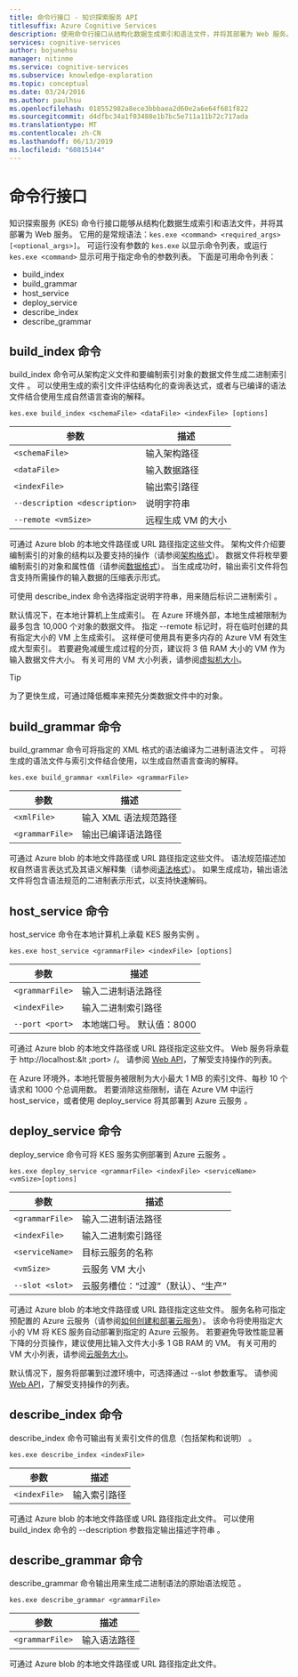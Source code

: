```yaml
---
title: 命令行接口 - 知识探索服务 API
titlesuffix: Azure Cognitive Services
description: 使用命令行接口从结构化数据生成索引和语法文件，并将其部署为 Web 服务。
services: cognitive-services
author: bojunehsu
manager: nitinme
ms.service: cognitive-services
ms.subservice: knowledge-exploration
ms.topic: conceptual
ms.date: 03/24/2016
ms.author: paulhsu
ms.openlocfilehash: 018552982a8ece3bbbaea2d60e2a6e64f681f822
ms.sourcegitcommit: d4dfbc34a1f03488e1b7bc5e711a11b72c717ada
ms.translationtype: MT
ms.contentlocale: zh-CN
ms.lasthandoff: 06/13/2019
ms.locfileid: "60815144"
---
```

# <a name="command-line-interface"></a>命令行接口

知识探索服务 (KES) 命令行接口能够从结构化数据生成索引和语法文件，并将其部署为 Web 服务。  它用的是常规语法：`kes.exe <command> <required_args> [<optional_args>]`。  可运行没有参数的 `kes.exe` 以显示命令列表，或运行 `kes.exe <command>` 显示可用于指定命令的参数列表。  下面是可用命令列表：

* build_index
* build_grammar
* host_service
* deploy_service
* describe_index
* describe_grammar

<a name="build_index-command"></a>

## <a name="buildindex-command"></a>build_index 命令

build_index 命令可从架构定义文件和要编制索引对象的数据文件生成二进制索引文件  。  可以使用生成的索引文件评估结构化的查询表达式，或者与已编译的语法文件结合使用生成自然语言查询的解释。

`kes.exe build_index <schemaFile> <dataFile> <indexFile> [options]`

| 参数      | 描述               |
|----------------|---------------------------|
| `<schemaFile>` | 输入架构路径 |
| `<dataFile>`   | 输入数据路径   |
| `<indexFile>`  | 输出索引路径 |
| `--description <description>` | 说明字符串 |
| `--remote <vmSize>`           | 远程生成 VM 的大小 |

可通过 Azure blob 的本地文件路径或 URL 路径指定这些文件。  架构文件介绍要编制索引的对象的结构以及要支持的操作（请参阅[架构格式](SchemaFormat.md)）。  数据文件将枚举要编制索引的对象和属性值（请参阅[数据格式](DataFormat.md)）。  当生成成功时，输出索引文件将包含支持所需操作的输入数据的压缩表示形式。  

可使用 describe_index 命令选择指定说明字符串，用来随后标识二进制索引  。  

默认情况下，在本地计算机上生成索引。  在 Azure 环境外部，本地生成被限制为最多包含 10,000 个对象的数据文件。  指定 --remote 标记时，将在临时创建的具有指定大小的 VM 上生成索引。  这样便可使用具有更多内存的 Azure VM 有效生成大型索引。  若要避免减缓生成过程的分页，建议将 3 倍 RAM 大小的 VM 作为输入数据文件大小。  有关可用的 VM 大小列表，请参阅[虚拟机大小](../../../articles/virtual-machines/virtual-machines-windows-sizes.md)。

> [!TIP] 
> 为了更快生成，可通过降低概率来预先分类数据文件中的对象。

<a name="build_grammar-command"></a>

## <a name="buildgrammar-command"></a>build_grammar 命令

build_grammar 命令可将指定的 XML 格式的语法编译为二进制语法文件  。  可将生成的语法文件与索引文件结合使用，以生成自然语言查询的解释。

`kes.exe build_grammar <xmlFile> <grammarFile>`

| 参数       | 描述               |
|-----------------|---------------------------|
| `<xmlFile>`     | 输入 XML 语法规范路径 |
| `<grammarFile>` | 输出已编译语法路径         |

可通过 Azure blob 的本地文件路径或 URL 路径指定这些文件。  语法规范描述加权自然语言表达式及其语义解释集（请参阅[语法格式](GrammarFormat.md)）。  如果生成成功，输出语法文件将包含语法规范的二进制表示形式，以支持快速解码。

<a name="host_service-command"/>

## <a name="hostservice-command"></a>host_service 命令

host_service 命令在本地计算机上承载 KES 服务实例  。

`kes.exe host_service <grammarFile> <indexFile> [options]`

| 参数       | 描述                |
|-----------------|----------------------------|
| `<grammarFile>` | 输入二进制语法路径         |
| `<indexFile>`   | 输入二进制索引路径           |
| `--port <port>` | 本地端口号。  默认值：8000 |

可通过 Azure blob 的本地文件路径或 URL 路径指定这些文件。  Web 服务将承载于 http://localhost:&lt ;port&gt; /。  请参阅 [Web API](WebAPI.md)，了解受支持操作的列表。

在 Azure 环境外，本地托管服务被限制为大小最大 1 MB 的索引文件、每秒 10 个请求和 1000 个总调用数。  若要消除这些限制，请在 Azure VM 中运行 host_service，或者使用 deploy_service 将其部署到 Azure 云服务   。

<a name="deploy_service-command"/>

## <a name="deployservice-command"></a>deploy_service 命令

deploy_service 命令可将 KES 服务实例部署到 Azure 云服务  。

`kes.exe deploy_service <grammarFile> <indexFile> <serviceName> <vmSize>[options]`

| 参数       | 描述                  |
|-----------------|------------------------------|
| `<grammarFile>` | 输入二进制语法路径           |
| `<indexFile>`   | 输入二进制索引路径             |
| `<serviceName>` | 目标云服务的名称 |
| `<vmSize>`      | 云服务 VM 大小     |
| `--slot <slot>` | 云服务槽位：“过渡”（默认）、“生产” |

可通过 Azure blob 的本地文件路径或 URL 路径指定这些文件。  服务名称可指定预配置的 Azure 云服务（请参阅[如何创建和部署云服务](../../../articles/cloud-services/cloud-services-how-to-create-deploy-portal.md)）。  该命令将使用指定大小的 VM 将 KES 服务自动部署到指定的 Azure 云服务。  若要避免导致性能显著下降的分页操作，建议使用比输入文件大小多 1 GB RAM 的 VM。  有关可用的 VM 大小列表，请参阅[云服务大小](../../../articles/cloud-services/cloud-services-sizes-specs.md)。

默认情况下，服务将部署到过渡环境中，可选择通过 --slot 参数重写。  请参阅 [Web API](WebAPI.md)，了解受支持操作的列表。

<a name="describe_index-command"/>

## <a name="describeindex-command"></a>describe_index 命令

describe_index 命令可输出有关索引文件的信息（包括架构和说明）  。

`kes.exe describe_index <indexFile>`

| 参数     | 描述      |
|---------------|------------------|
| `<indexFile>` | 输入索引路径 |

可通过 Azure blob 的本地文件路径或 URL 路径指定此文件。  可以使用 build_index 命令的 --description 参数指定输出描述字符串  。

<a name="describe_grammar-command"/>

## <a name="describegrammar-command"></a>describe_grammar 命令

describe_grammar 命令输出用来生成二进制语法的原始语法规范  。

`kes.exe describe_grammar <grammarFile>`

| 参数       | 描述      |
|-----------------|------------------|
| `<grammarFile>` | 输入语法路径 |

可通过 Azure blob 的本地文件路径或 URL 路径指定此文件。

